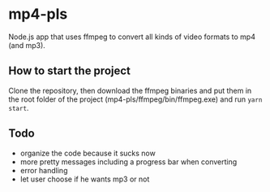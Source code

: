 # mp4-pls

Node.js app that uses ffmpeg to convert all kinds of video formats to mp4 (and mp3).

## How to start the project

Clone the repository, then download the ffmpeg binaries and put them in the root folder of the project (mp4-pls/ffmpeg/bin/ffmpeg.exe) and run `yarn start`.

## Todo

- organize the code because it sucks now
- more pretty messages including a progress bar when converting
- error handling
- let user choose if he wants mp3 or not
